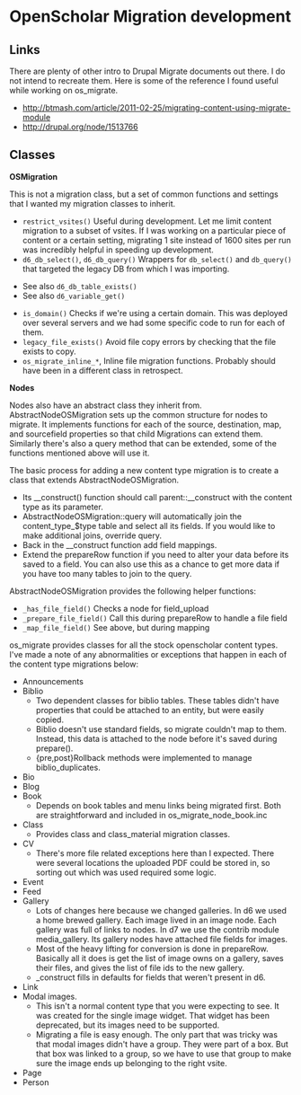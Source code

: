 OpenScholar Migration development
=================================


Links 
-----
There are plenty of other intro to Drupal Migrate documents out there.  I do not intend to recreate them.  Here is some of the reference I found useful while working on os_migrate.
* http://btmash.com/article/2011-02-25/migrating-content-using-migrate-module
* http://drupal.org/node/1513766

Classes
-------

**OSMigration**

This is not a migration class, but a set of common functions and settings that I wanted my migration classes to inherit. 

* `restrict_vsites()` Useful during development.  Let me limit content migration to a subset of vsites.  If I was working on a particular piece of content or a certain setting, migrating 1 site instead of 1600 sites per run was incredibly helpful in speeding up development.
* `d6_db_select()`, `d6_db_query()` Wrappers for `db_select()` and `db_query()` that targeted the legacy DB from which I was importing.  
- See also `d6_db_table_exists()`
- See also `d6_variable_get()`
* `is_domain()` Checks if we're using a certain domain.  This was deployed over several servers and we had some specific code to run for each of them.
* `legacy_file_exists()` Avoid file copy errors by checking that the file exists to copy.
* `os_migrate_inline_*`, Inline file migration functions.  Probably should have been in a different class in retrospect.

**Nodes**

Nodes also have an abstract class they inherit from.  AbstractNodeOSMigration sets up the common structure for nodes to migrate.  It implements functions for each of the source, destination, map, and sourcefield properties so that child Migrations can extend them.  Similarly there's also a query method that can be extended, some of the functions mentioned above will use it. 

The basic process for adding a new content type migration is to create a class that extends AbstractNodeOSMigration.  
* Its __construct() function should call parent::__construct with the content type as its parameter.  
* AbstractNodeOSMigration::query will automatically join the content_type_$type table and select all its fields.  If you would like to make additional joins, override query.
* Back in the __construct function add field mappings.  
* Extend the prepareRow function if you need to alter your data before its saved to a field.  You can also use this as a chance to get more data if you have too many tables to join to the query.  

AbstractNodeOSMigration provides the following helper functions:
* `_has_file_field()` Checks a node for field_upload
* `_prepare_file_field()` Call this during prepareRow to handle a file field
* `_map_file_field()` See above, but during mapping

os_migrate provides classes for all the stock openscholar content types.  I've made a note of any abnormalities or exceptions that happen in each of the content type migrations below:
* Announcements
* Biblio
  - Two dependent classes for biblio tables.  These tables didn't have properties that could be attached to an entity, but were easily copied.
  - Biblio doesn't use standard fields, so migrate couldn't map to them.  Instead, this data is attached to the node before it's saved during prepare().
  - {pre,post}Rollback methods were implemented to manage biblio_duplicates.
* Bio
* Blog
* Book
  - Depends on book tables and menu links being migrated first.  Both are straightforward and included in os_migrate_node_book.inc
* Class
  - Provides class and class_material migration classes.
* CV
  - There's more file related exceptions here than I expected.  There were several locations the uploaded PDF could be stored in, so sorting out which was used required some logic.
* Event
* Feed
* Gallery
  - Lots of changes here because we changed galleries.  In d6 we used a home brewed gallery.  Each image lived in an image node.  Each gallery was full of links to nodes.  In d7 we use the contrib module media_gallery.  Its gallery nodes have attached file fields for images.  
  - Most of the heavy lifting for conversion is done in prepareRow.  Basically all it does is get the list of image owns on a gallery, saves their files, and gives the list of file ids to the new gallery.
  - _construct fills in defaults for fields that weren't present in d6.
* Link
* Modal images.  
  - This isn't a normal content type that you were expecting to see.  It was created for the single image widget.  That widget has been deprecated, but its images need to be supported.
  - Migrating a file is easy enough.  The only part that was tricky was that modal images didn't have a group.  They were part of a box.  But that box was linked to a group, so we have to use that group to make sure the image ends up belonging to the right vsite.
* Page
* Person
     
